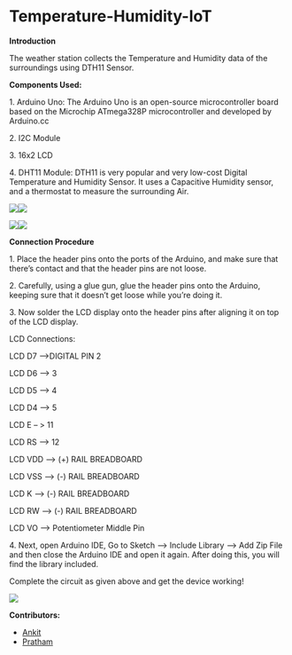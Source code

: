 # Temperature-Humidity-IoT
**Introduction**

The weather station collects the Temperature and Humidity data of the surroundings using DTH11 Sensor.

**Components Used:**

1\. Arduino Uno: The Arduino Uno is an open-source microcontroller board based on the Microchip ATmega328P microcontroller and developed by Arduino.cc

2\. I2C Module

3\. 16x2 LCD

4\. DHT11 Module: DTH11 is very popular and very low-cost Digital Temperature and Humidity Sensor. It uses a Capacitive Humidity sensor, and a thermostat to measure the surrounding Air. 

![](Aspose.Words.7b3becc0-d5dc-45a4-9295-0b316d6d8590.001.png)![](Aspose.Words.7b3becc0-d5dc-45a4-9295-0b316d6d8590.002.png)






![](Aspose.Words.7b3becc0-d5dc-45a4-9295-0b316d6d8590.003.png)![](Aspose.Words.7b3becc0-d5dc-45a4-9295-0b316d6d8590.004.png)






**Connection Procedure**

1\. Place the header pins onto the ports of the Arduino, and make sure that there’s contact and that the header pins are not loose.

2\. Carefully, using a glue gun, glue the header pins onto the Arduino, keeping sure that it doesn’t get loose while you’re doing it.

3\. Now solder the LCD display onto the header pins after aligning it on top of the LCD display.

LCD Connections:

LCD D7 –>DIGITAL PIN 2

LCD D6 –> 3

LCD D5 –> 4

LCD D4 –> 5

LCD E – > 11

LCD RS –> 12

LCD VDD –> (+) RAIL BREADBOARD

LCD VSS –> (-) RAIL BREADBOARD

LCD K –> (-) RAIL BREADBOARD

LCD RW –> (-) RAIL BREADBOARD

LCD VO –> Potentiometer Middle Pin

4\. Next, open Arduino IDE, Go to Sketch –> Include Library –> Add Zip File and then close the Arduino IDE and open it again. After doing this, you will find the library included.

Complete the circuit as given above and get the device working!

![](Aspose.Words.7b3becc0-d5dc-45a4-9295-0b316d6d8590.005.png)

**Contributors:**
- [Ankit](https://github.com/Ankit-2409)
- [Pratham](https://github.com/pratham-agarwalla)

